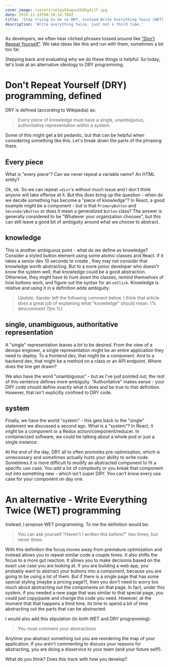 ```yaml
---
cover_image: /assets/vmlpyk5wgzw1b85g4j1f.jpg
date: 2019-11-23T00:10:14.789Z
title: 'Stop trying to be so DRY, instead Write Everything Twice (WET)'
description: 'Write everything twice, just not a third time.'
---
```


As developers, we often hear cliched phrases tossed around like ["Don't Repeat Yourself"](https://en.wikipedia.org/wiki/Don%27t_repeat_yourself). We take ideas like this and run with them, sometimes a bit too far.

Stepping back and evaluating why we do these things is helpful. So today, let's look at an alternative ideology to DRY programming.

# Don't Repeat Yourself (DRY) programming, defined

DRY is defined (according to Wikipedia) as:

> Every piece of knowledge must have a single, unambiguous, authoritative representation within a system.

Some of this might get a bit pedantic, but that can be helpful when considering something like this. Let's break down the parts of the phrasing there.

## Every piece

What is "every piece"? Can we never repeat a variable name? An HTML entity?

Ok, ok. So we can repeat `<div>`'s without much issue and I don't think anyone will take offense at it. But this does bring up the question - when do we decide something has become a "piece of knowledge"? In React, a good example might be a component - but is that `PrimaryButton` and `SecondaryButton` or does it mean a generalized `Button` class? The answer is generally considered to be "Whatever your organization chooses", but this can still leave a good bit of ambiguity around what we choose to abstract.

## knowledge

This is another ambiguous point - what do we define as knowledge? Consider a styled button element using some atomic classes and React. If it takes a senior dev 10 seconds to create , they may not consider that knowledge worth abstracting. But to a more junior developer who doesn't know the system well, that knowledge could be a good abstraction. Otherwise, they might have to hunt down the classes, remind themselves of how buttons work, and figure out the syntax for an `onClick`. Knowledge is relative and using it in a definition adds ambiguity.

> _Update:_ Xander left the following comment below. I think that article does a great job of explaining what "knowledge" should mean.
> {% devcomment 7jhn %}

## single, unambiguous, authoritative representation

A "single" representation leaves a lot to be desired. From the view of a devops engineer, a single representation might be an entire application they need to deploy. To a frontend dev, that might be a component. And to a backend dev, that might be a method on a class or an API endpoint. Where does the line get drawn?

We also have the word "unambiguous" - but as I've just pointed out, the rest of this sentence defines more ambiguity. "Authoritative" makes sense - your DRY code should define exactly what it does and be true to that definition. However, that isn't explicitly confined to DRY code.

## system

Finally, we have the world "system" - this gets back to the "single" statement we discussed a second ago. What is a "system"? In React, it might be a component or a Redux action/component/reducer. In containerized software, we could be talking about a whole pod or just a single instance.

At the end of the day, DRY all to often promotes pre-optimization, which is unnecessary and sometimes actually hurts your ability to write code. Sometimes it is more difficult to modify an abstracted component to fit a specific use case. You add a lot of complexity or you break that component out into something new - which isn't super DRY. You can't know every use case for your component on day one.

# An alternative - Write Everything Twice (WET) programming

Instead, I propose WET programming. To me the definition would be:

> You can ask yourself "Haven't I written this before?" two times, but never three.

With this definition the focus moves away from premature optimization and instead allows you to repeat similar code a couple times. It also shifts the focus to a more gut reaction. It allows you to make decisions based on the exact use case you are looking at. If you are building a web app, you probably want to abstract your buttons into a component, because you are going to be using a lot of them. But if there is a single page that has some special styling (maybe a pricing page?), then you don't need to worry too much about abstracting out the components on that page. In fact, under this system, if you needed a new page that was similar to that special page, you could just copy/paste and change the code you need. However, at the moment that that happens a third time, its time to spend a bit of time abstracting out the parts that can be abstracted.

I would also add this stipulation (to both WET and DRY programming):

> You must comment your abstractions

Anytime you abstract something out you are reordering the map of your application. If you aren't commenting to discuss your reasons for abstracting, you are doing a disservice to your team (and your future self!).

What do you think? Does this track with how you develop?
